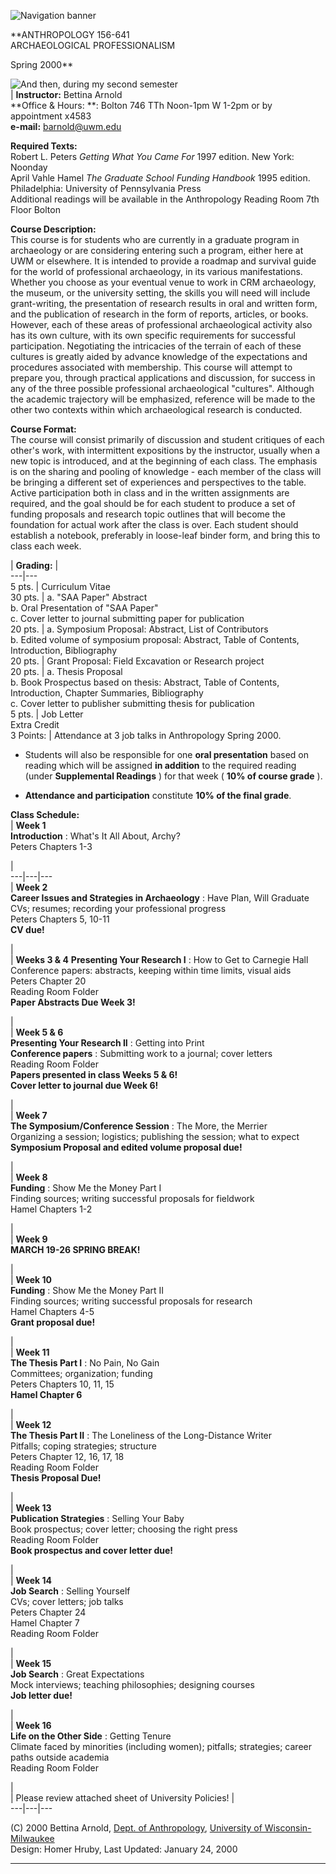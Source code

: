 ![Navigation banner](images/navcourses.gif)  
  
**ANTHROPOLOGY 156-641  
ARCHAEOLOGICAL PROFESSIONALISM  
  
Spring 2000**  
  
![And then, during my second semester](images/grad3a.gif)  
  |  **Instructor:** Bettina Arnold  
**Office & Hours: **: Bolton 746 TTh Noon-1pm W 1-2pm or by appointment x4583  
**e-mail:** [ barnold@uwm.edu](mailto:barnold@uwm.edu)  
  
**Required Texts:**  
Robert L. Peters _Getting What You Came For_ 1997 edition. New York: Noonday  
April Vahle Hamel _The Graduate School Funding Handbook_ 1995 edition.
Philadelphia: University of Pennsylvania Press  
Additional readings will be available in the Anthropology Reading Room 7th
Floor Bolton  
  
**Course Description:**  
This course is for students who are currently in a graduate program in
archaeology or are considering entering such a program, either here at UWM or
elsewhere. It is intended to provide a roadmap and survival guide for the
world of professional archaeology, in its various manifestations. Whether you
choose as your eventual venue to work in CRM archaeology, the museum, or the
university setting, the skills you will need will include grant-writing, the
presentation of research results in oral and written form, and the publication
of research in the form of reports, articles, or books. However, each of these
areas of professional archaeological activity also has its own culture, with
its own specific requirements for successful participation. Negotiating the
intricacies of the terrain of each of these cultures is greatly aided by
advance knowledge of the expectations and procedures associated with
membership. This course will attempt to prepare you, through practical
applications and discussion, for success in any of the three possible
professional archaeological  "cultures". Although the academic trajectory will
be emphasized, reference will be made to the other two contexts within which
archaeological research is conducted.  
  
**Course Format:**  
The course will consist primarily of discussion and student critiques of each
other's work, with intermittent expositions by the instructor, usually when a
new topic is introduced, and at the beginning of each class. The emphasis is
on the sharing and pooling of knowledge - each member of the class will be
bringing a different set of experiences and perspectives to the table. Active
participation both in class and in the written assignments are required, and
the goal should be for each student to produce a set of funding proposals and
research topic outlines that will become the foundation for actual work after
the class is over. Each student should establish a notebook, preferably in
loose-leaf binder form, and bring this to class each week.  
  
| **Grading:** |  
---|---  
5 pts. | Curriculum Vitae  
30 pts. | a. "SAA Paper" Abstract  
b. Oral Presentation of "SAA Paper"  
c. Cover letter to journal submitting paper for publication  
20 pts. | a. Symposium Proposal: Abstract, List of Contributors  
b. Edited volume of symposium proposal: Abstract, Table of Contents,
Introduction, Bibliography  
20 pts. | Grant Proposal: Field Excavation or Research project  
20 pts. | a. Thesis Proposal  
b. Book Prospectus based on thesis: Abstract, Table of Contents, Introduction,
Chapter Summaries, Bibliography  
c. Cover letter to publisher submitting thesis for publication  
5 pts. | Job Letter  
Extra Credit  
3 Points: | Attendance at 3 job talks in Anthropology Spring 2000.  
  

  * Students will also be responsible for one **oral presentation** based on reading which will be assigned **in addition** to the required reading (under **Supplemental Readings** ) for that week ( **10% of course grade** ).  
  

  * **Attendance and participation** constitute **10% of the final grade**. 
  
**Class Schedule:**  
  |  **Week 1**  
**Introduction** : What's It All About, Archy?  
Peters Chapters 1-3  
  
|  
---|---|---  
  |  **Week 2**  
**Career Issues and Strategies in Archaeology** : Have Plan, Will Graduate
CVs; resumes; recording your professional progress  
Peters Chapters 5, 10-11  
**CV due!**  
  
|  
  |  **Weeks 3 & 4** **Presenting Your Research I** : How to Get to Carnegie
Hall Conference papers: abstracts, keeping within time limits, visual aids  
Peters Chapter 20  
Reading Room Folder  
**Paper Abstracts Due Week 3!**  
  
|  
  |  **Week 5 & 6**  
**Presenting Your Research II** : Getting into Print  
**Conference papers** : Submitting work to a journal; cover letters  
Reading Room Folder  
**Papers presented in class Weeks 5 & 6!**  
**Cover letter to journal due Week 6!**  
  
|  
  |  **Week 7**  
**The Symposium/Conference Session** : The More, the Merrier  
Organizing a session; logistics; publishing the session; what to expect  
**Symposium Proposal and edited volume proposal due!**  
  
|  
  |  **Week 8**  
**Funding** : Show Me the Money Part I  
Finding sources; writing successful proposals for fieldwork  
Hamel Chapters 1-2  
  
|  
  |  **Week 9**  
**MARCH 19-26 SPRING BREAK!**  
  
|  
  |  **Week 10**  
**Funding** : Show Me the Money Part II  
Finding sources; writing successful proposals for research  
Hamel Chapters 4-5  
**Grant proposal due!**  
  
|  
  |  **Week 11**  
**The Thesis Part I** : No Pain, No Gain  
Committees; organization; funding  
Peters Chapters 10, 11, 15  
**Hamel Chapter 6**  
  
|  
  |  **Week 12**  
**The Thesis Part II** : The Loneliness of the Long-Distance Writer  
Pitfalls; coping strategies; structure  
Peters Chapter 12, 16, 17, 18  
Reading Room Folder  
**Thesis Proposal Due!**  
  
|  
  |  **Week 13**  
**Publication Strategies** : Selling Your Baby  
Book prospectus; cover letter; choosing the right press  
Reading Room Folder  
**Book prospectus and cover letter due!**  
  
|  
  |  **Week 14**  
**Job Search** : Selling Yourself  
CVs; cover letters; job talks  
Peters Chapter 24  
Hamel Chapter 7  
Reading Room Folder  
  
|  
  |  **Week 15**  
**Job Search** : Great Expectations  
Mock interviews; teaching philosophies; designing courses  
**Job letter due!**  
  
|  
  |  **Week 16**  
**Life on the Other Side** : Getting Tenure  
Climate faced by minorities (including women); pitfalls; strategies; career
paths outside academia  
Reading Room Folder  
  
|  
  |  Please review attached sheet of University Policies!  |  
---|---|---  
  
  
(C) 2000 Bettina Arnold, [Dept. of
Anthropology](http://www.uwm.edu/Dept/Anthropology/), [University of
Wisconsin-Milwaukee](http://www.uwm.edu/)  
Design: Homer Hruby, Last Updated: January 24, 2000  
  
---

